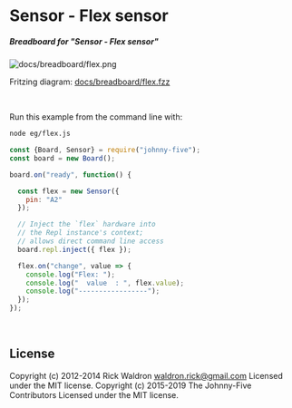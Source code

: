 <!--remove-start-->

# Sensor - Flex sensor

<!--remove-end-->






##### Breadboard for "Sensor - Flex sensor"



![docs/breadboard/flex.png](breadboard/flex.png)<br>

Fritzing diagram: [docs/breadboard/flex.fzz](breadboard/flex.fzz)

&nbsp;




Run this example from the command line with:
```bash
node eg/flex.js
```


```javascript
const {Board, Sensor} = require("johnny-five");
const board = new Board();

board.on("ready", function() {

  const flex = new Sensor({
    pin: "A2"
  });

  // Inject the `flex` hardware into
  // the Repl instance's context;
  // allows direct command line access
  board.repl.inject({ flex });

  flex.on("change", value => {
    console.log("Flex: ");
    console.log("  value  : ", flex.value);
    console.log("-----------------");
  });
});

```








&nbsp;

<!--remove-start-->

## License
Copyright (c) 2012-2014 Rick Waldron <waldron.rick@gmail.com>
Licensed under the MIT license.
Copyright (c) 2015-2019 The Johnny-Five Contributors
Licensed under the MIT license.

<!--remove-end-->
